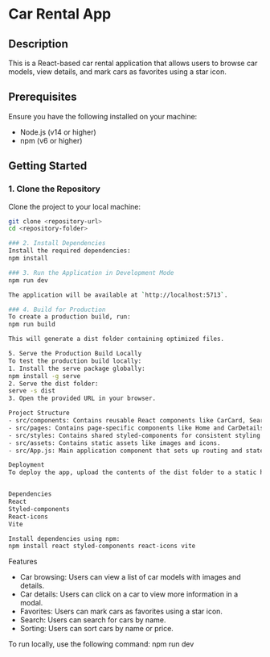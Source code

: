 # Car Rental App

## Description
This is a React-based car rental application that allows users to browse car models, view details, and mark cars as favorites using a star icon.

## Prerequisites
Ensure you have the following installed on your machine:
- Node.js (v14 or higher)
- npm (v6 or higher)

## Getting Started

### 1. Clone the Repository
Clone the project to your local machine:
```bash
git clone <repository-url>
cd <repository-folder>

### 2. Install Dependencies
Install the required dependencies:
npm install

### 3. Run the Application in Development Mode
npm run dev

The application will be available at `http://localhost:5713`.

### 4. Build for Production
To create a production build, run:
npm run build

This will generate a dist folder containing optimized files.

5. Serve the Production Build Locally
To test the production build locally:
1. Install the serve package globally:
npm install -g serve
2. Serve the dist folder:
serve -s dist
3. Open the provided URL in your browser.

Project Structure
- src/components: Contains reusable React components like CarCard, SearchBar, and Footer.
- src/pages: Contains page-specific components like Home and CarDetailsModal.
- src/styles: Contains shared styled-components for consistent styling.
- src/assets: Contains static assets like images and icons.
- src/App.js: Main application component that sets up routing and state management.

Deployment
To deploy the app, upload the contents of the dist folder to a static hosting service like Netlify, Vercel, or AWS S3.


Dependencies
React
Styled-components
React-icons
Vite

Install dependencies using npm:
npm install react styled-components react-icons vite
```

Features
- Car browsing: Users can view a list of car models with images and details.
- Car details: Users can click on a car to view more information in a modal.
- Favorites: Users can mark cars as favorites using a star icon.
- Search: Users can search for cars by name.
- Sorting: Users can sort cars by name or price.

To run locally, use the following command:
npm run dev
```